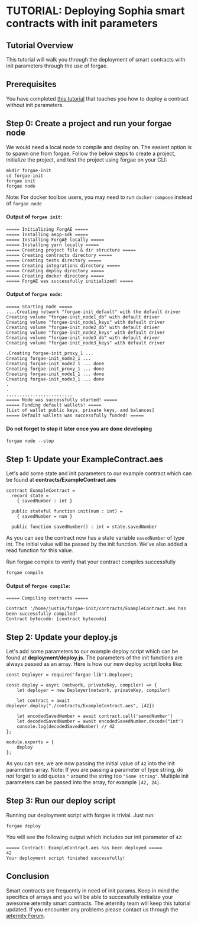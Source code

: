 # TUTORIAL: Deploying Sophia smart contracts with init parameters

## Tutorial Overview

This tutorial will walk you through the deployment of smart contracts with init parameters through the use of forgae.

## Prerequisites

You have completed [this tutorial](smart-contract-deployment-in-forgae.md) that teaches you how to deploy a contract without init parameters.

## Step 0: Create a project and run your forgae node

We would need a local node to compile and deploy on. The easiest option is to spawn one from forgae. Follow the below steps to create a project, initialize the project, and test the project using forgae on your CLI:

```
mkdir forgae-init
cd forgae-init
forgae init
forgae node
```
Note: For docker toolbox users, you may need to run `docker-compose` instead of `forgae node`

#### Output of `forgae init`:

```
===== Initializing ForgAE =====
===== Installing aepp-sdk =====
===== Installing ForgAE locally =====
===== Installing yarn locally =====
===== Creating project file & dir structure =====
===== Creating contracts directory =====
===== Creating tests directory =====
===== Creating integrations directory =====
===== Creating deploy directory =====
===== Creating docker directory =====
===== ForgAE was successfully initialized! =====
```

#### Output of `forgae node`:

```
===== Starting node =====
....Creating network "forgae-init_default" with the default driver
Creating volume "forgae-init_node1_db" with default driver
Creating volume "forgae-init_node1_keys" with default driver
Creating volume "forgae-init_node2_db" with default driver
Creating volume "forgae-init_node2_keys" with default driver
Creating volume "forgae-init_node3_db" with default driver
Creating volume "forgae-init_node3_keys" with default driver

.Creating forgae-init_proxy_1 ... 
Creating forgae-init_node2_1 ... 
Creating forgae-init_node2_1 ... done
Creating forgae-init_proxy_1 ... done
Creating forgae-init_node1_1 ... done
Creating forgae-init_node3_1 ... done
.
.
.........................
===== Node was successfully started! =====
===== Funding default wallets! =====
[List of wallet public keys, private keys, and balances]
===== Default wallets was successfully funded! =====
```

#### Do not forget to stop it later once you are done developing

```
forgae node --stop
```

## Step 1: Update your ExampleContract.aes

Let's add some state and init parameters to our example contract which can be found at **contracts/ExampleContract.aes**

```
contract ExampleContract =
  record state =
    { savedNumber : int }

  public stateful function init(num : int) =
    { savedNumber = num }

  public function savedNumber() : int = state.savedNumber
```

As you can see the contract now has a state variable `savedNumber` of type int. The initial value will be passed by the init function. We've also added a read function for this value.

Run forgae compile to verify that your contract compiles successfully

```
forgae compile
```

#### Output of `forgae compile`:

```
===== Compiling contracts =====

Contract '/home/justin/forgae-init/contracts/ExampleContract.aes has been successfully compiled'
Contract bytecode: [contract bytecode]
```

## Step 2: Update your deploy.js

Let's add some parameters to our example deploy script which can be found at **deployment/deploy.js**. The parameters of the init functions are always passed as an array. Here is how our new deploy script looks like:

```
const Deployer = require('forgae-lib').Deployer;

const deploy = async (network, privateKey, compiler) => {
    let deployer = new Deployer(network, privateKey, compiler)

    let contract = await deployer.deploy("./contracts/ExampleContract.aes", [42])

    let encodedSavedNumber = await contract.call('savedNumber')
    let decodedSavedNumber = await encodedSavedNumber.decode("int")
    console.log(decodedSavedNumber) // 42
};

module.exports = {
    deploy
};

```

As you can see, we are now passing the initial value of `42` into the init parameters array. Note: If you are passing a parameter of type string, do not forget to add quotes `"` around the string too `"Some string"`. Multiple init parameters can be passed into the array, for example `[42, 24]`.

## Step 3: Run our deploy script

Running our deployment script with forgae is trivial. Just run:
```
forgae deploy
```

You will see the following output which includes our init parameter of `42`:

```
===== Contract: ExampleContract.aes has been deployed =====
42
Your deployment script finished successfully!
```

## Conclusion

Smart contracts are frequently in need of init params. Keep in mind the specifics of arrays and you will be able to successfully initialize your awesome æternity smart contracts. The æternity team will keep this tutorial updated. If you encounter any problems please contact us through the [æternity Forum](https://forum.aeternity.com/c/development).
